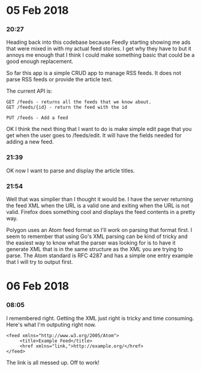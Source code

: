 05 Feb 2018
===========
### 20:27 ###
Heading back into this codebase because Feedly starting showing me ads that were mixed in with my
actual feed stories. I get why they have to but it annoys me enough that I think I could make
something basic that could be a good enough replacement.

So far this app is a simple CRUD app to manage RSS feeds. It does not parse RSS feeds or provide
the article text.

The current API is:

```
GET /feeds - returns all the feeds that we know about.
GET /feeds/{id} - return the feed with the id

PUT /feeds - Add a feed
```
OK I think the next thing that I want to do is make simple edit page that you get when the user goes
to /feeds/edit. It will have the fields needed for adding a new feed.

### 21:39 ###
OK now I want to parse and display the article titles.

### 21:54 ###
Well that was simplier than I thought it would be. I have the server returning the feed XML when the
URL is a valid one and exiting when the URL is not valid. Firefox does something cool and displays
the feed contents in a pretty way.

Polygon uses an Atom feed format so I'll work on parsing that format first. I seem to remember that
using Go's XML parsing can be kind of tricky and the easiest way to know what the parser was looking
for is to have it generate XML that is in the same structure as the XML you are trying to parse. The
Atom standard is RFC 4287 and has a simple one entry example that I will try to output first.

06 Feb 2018
===========
### 08:05 ###
I remembered right. Getting the XML just right is tricky and time consuming. Here's what I'm
outputing right now.

```
<feed xmlns="http://www.w3.org/2005/Atom">
     <title>Example Feed</title>
     <href xmlns="link,">http://example.org/</href>
</feed>
```

The link is all messed up. Off to work!
